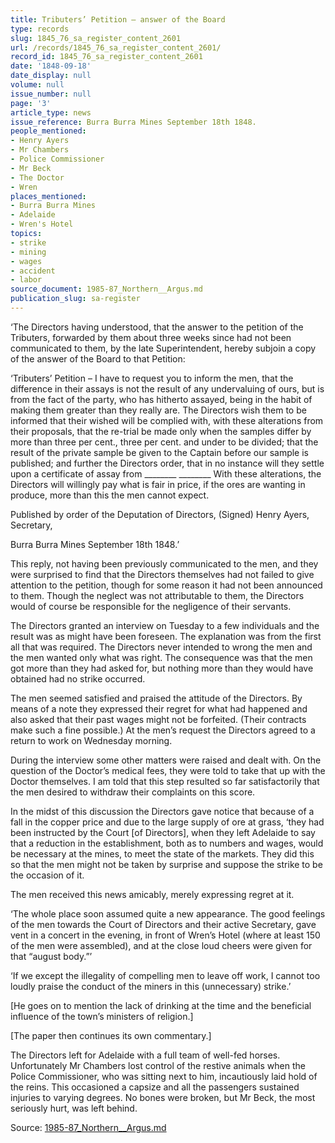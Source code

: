 ```yaml
---
title: Tributers’ Petition – answer of the Board
type: records
slug: 1845_76_sa_register_content_2601
url: /records/1845_76_sa_register_content_2601/
record_id: 1845_76_sa_register_content_2601
date: '1848-09-18'
date_display: null
volume: null
issue_number: null
page: '3'
article_type: news
issue_reference: Burra Burra Mines September 18th 1848.
people_mentioned:
- Henry Ayers
- Mr Chambers
- Police Commissioner
- Mr Beck
- The Doctor
- Wren
places_mentioned:
- Burra Burra Mines
- Adelaide
- Wren's Hotel
topics:
- strike
- mining
- wages
- accident
- labor
source_document: 1985-87_Northern__Argus.md
publication_slug: sa-register
---
```


‘The Directors having understood, that the answer to the petition of the Tributers, forwarded by them about three weeks since had not been communicated to them, by the late Superintendent, hereby subjoin a copy of the answer of the Board to that Petition:

‘Tributers’ Petition – I have to request you to inform the men, that the difference in their assays is not the result of any undervaluing of ours, but is from the fact of the party, who has hitherto assayed, being in the habit of making them greater than they really are.  The Directors wish them to be informed that their wished will be complied with, with these alterations from their proposals, that the re-trial be made only when the samples differ by more than three per cent., three per cent. and  under to be divided; that the result of the private sample be given to the Captain before our sample is published; and further the Directors order, that in no instance will they settle upon a certificate of assay from ________  ________  With these alterations, the Directors will willingly pay what is fair in price, if the ores are wanting in produce, more than this the men cannot expect.

Published by order of the Deputation of Directors, (Signed) Henry Ayers, Secretary,

Burra Burra Mines September 18th 1848.’

This reply, not having been previously communicated to the men, and they were surprised to find that the Directors themselves had not failed to give attention to the petition, though for some reason it had not been announced to them.  Though the neglect was not attributable to them, the Directors would of course be responsible for the negligence of their servants.

The Directors granted an interview on Tuesday to a few individuals and the result was as might have been foreseen.  The explanation was from the first all that was required.  The Directors never intended to wrong the men and the men wanted only what was right.  The consequence was that the men got more than they had asked for, but nothing more than they would have obtained had no strike occurred.

The men seemed satisfied and praised the attitude of the Directors.  By means of a note they expressed their regret for what had happened and also asked that their past wages might not be forfeited.  (Their contracts make such a fine possible.)  At the men’s request the Directors agreed to a return to work on Wednesday morning.

During the interview some other matters were raised and dealt with.  On the question of the Doctor’s medical fees, they were told to take that up with the Doctor themselves.  I am told that this step resulted so far satisfactorily that the men desired to withdraw their complaints on this score.

In the midst of this discussion the Directors gave notice that because of a fall in the copper price and due to the large supply of ore at grass, ‘they had been instructed by the Court [of Directors], when they left Adelaide to say that a reduction in the establishment, both as to numbers and wages, would be necessary at the mines, to meet the state of the markets.  They did this so that the men might not be taken by surprise and suppose the strike to be the occasion of it.

The men received this news amicably, merely expressing regret at it.

‘The whole place soon assumed quite a new appearance.  The good feelings of the men towards the Court of Directors and their active Secretary, gave vent in a concert in the evening, in front of Wren’s Hotel (where at least 150 of the men were assembled), and at the close loud cheers were given for that “august body.”’

‘If we except the illegality of compelling men to leave off work, I cannot too loudly praise the conduct of the miners in this (unnecessary) strike.’

[He goes on to mention the lack of drinking at the time and the beneficial influence of the town’s ministers of religion.]

[The paper then continues its own commentary.]

The Directors left for Adelaide with a full team of well-fed horses.  Unfortunately Mr Chambers lost control of the restive animals when the Police Commissioner, who was sitting next to him, incautiously laid hold of the reins.  This occasioned a capsize and all the passengers sustained injuries to varying degrees.  No bones were broken, but Mr Beck, the most seriously hurt, was left behind.

Source: [1985-87_Northern__Argus.md](/downloads/markdown/1985-87_Northern__Argus.md)
